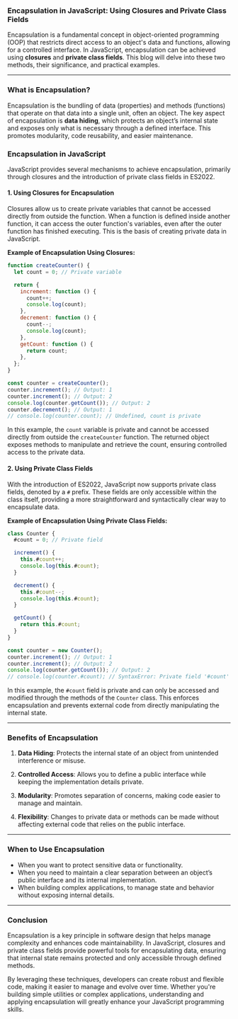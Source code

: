 ### **Encapsulation in JavaScript: Using Closures and Private Class Fields**

Encapsulation is a fundamental concept in object-oriented programming (OOP) that restricts direct access to an object's data and functions, allowing for a controlled interface. In JavaScript, encapsulation can be achieved using **closures** and **private class fields**. This blog will delve into these two methods, their significance, and practical examples.

---

### **What is Encapsulation?**

Encapsulation is the bundling of data (properties) and methods (functions) that operate on that data into a single unit, often an object. The key aspect of encapsulation is **data hiding**, which protects an object’s internal state and exposes only what is necessary through a defined interface. This promotes modularity, code reusability, and easier maintenance.

### **Encapsulation in JavaScript**

JavaScript provides several mechanisms to achieve encapsulation, primarily through closures and the introduction of private class fields in ES2022.

#### **1. Using Closures for Encapsulation**

Closures allow us to create private variables that cannot be accessed directly from outside the function. When a function is defined inside another function, it can access the outer function's variables, even after the outer function has finished executing. This is the basis of creating private data in JavaScript.

**Example of Encapsulation Using Closures:**

```javascript
function createCounter() {
  let count = 0; // Private variable

  return {
    increment: function () {
      count++;
      console.log(count);
    },
    decrement: function () {
      count--;
      console.log(count);
    },
    getCount: function () {
      return count;
    },
  };
}

const counter = createCounter();
counter.increment(); // Output: 1
counter.increment(); // Output: 2
console.log(counter.getCount()); // Output: 2
counter.decrement(); // Output: 1
// console.log(counter.count); // Undefined, count is private
```

In this example, the `count` variable is private and cannot be accessed directly from outside the `createCounter` function. The returned object exposes methods to manipulate and retrieve the count, ensuring controlled access to the private data.

#### **2. Using Private Class Fields**

With the introduction of ES2022, JavaScript now supports private class fields, denoted by a `#` prefix. These fields are only accessible within the class itself, providing a more straightforward and syntactically clear way to encapsulate data.

**Example of Encapsulation Using Private Class Fields:**

```javascript
class Counter {
  #count = 0; // Private field

  increment() {
    this.#count++;
    console.log(this.#count);
  }

  decrement() {
    this.#count--;
    console.log(this.#count);
  }

  getCount() {
    return this.#count;
  }
}

const counter = new Counter();
counter.increment(); // Output: 1
counter.increment(); // Output: 2
console.log(counter.getCount()); // Output: 2
// console.log(counter.#count); // SyntaxError: Private field '#count' must be declared in an enclosing class
```

In this example, the `#count` field is private and can only be accessed and modified through the methods of the `Counter` class. This enforces encapsulation and prevents external code from directly manipulating the internal state.

---

### **Benefits of Encapsulation**

1. **Data Hiding**: Protects the internal state of an object from unintended interference or misuse.

2. **Controlled Access**: Allows you to define a public interface while keeping the implementation details private.

3. **Modularity**: Promotes separation of concerns, making code easier to manage and maintain.

4. **Flexibility**: Changes to private data or methods can be made without affecting external code that relies on the public interface.

---

### **When to Use Encapsulation**

- When you want to protect sensitive data or functionality.
- When you need to maintain a clear separation between an object’s public interface and its internal implementation.
- When building complex applications, to manage state and behavior without exposing internal details.

---

### **Conclusion**

Encapsulation is a key principle in software design that helps manage complexity and enhances code maintainability. In JavaScript, closures and private class fields provide powerful tools for encapsulating data, ensuring that internal state remains protected and only accessible through defined methods.

By leveraging these techniques, developers can create robust and flexible code, making it easier to manage and evolve over time. Whether you're building simple utilities or complex applications, understanding and applying encapsulation will greatly enhance your JavaScript programming skills.
